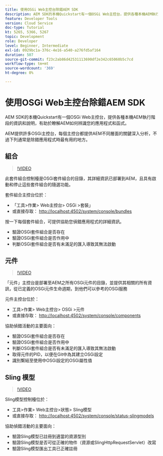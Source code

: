```yaml
---
title: 使用OSGi Web主控台除錯AEM SDK
description: AEM SDK的本機Quickstart有一個OSGi Web主控台，提供各種本機AEM執行階段的資訊和說明，有助於瞭解AEM如何辨識您的應用程式和函式。
feature: Developer Tools
version: Cloud Service
doc-type: Tutorial
kt: 5265, 5366, 5267
topic: Development
role: Developer
level: Beginner, Intermediate
exl-id: 0929bc1a-376c-4e16-a540-a276fd5af164
duration: 507
source-git-commit: f23c2ab86d42531113690df2e342c65060b5c7cd
workflow-type: tm+mt
source-wordcount: '369'
ht-degree: 0%

---
```


# 使用OSGi Web主控台除錯AEM SDK

AEM SDK的本機Quickstart有一個OSGi Web主控台，提供各種本機AEM執行階段的資訊和說明，有助於瞭解AEM如何辨識您的應用程式和函式。

AEM提供許多OSGi主控台，每個主控台都提供AEM不同層面的關鍵深入分析，不過下列通常是除錯應用程式時最有用的地方。

## 組合

>[!VIDEO](https://video.tv.adobe.com/v/34335?quality=12&learn=on)

此套件組合控制檯是OSGi套件組合的目錄，其詳細資訊已部署到AEM，且具有啟動和停止這些套件組合的隨選功能。

套件組合主控台位於：

+ 「工具>作業> Web主控台> OSGi >套裝」
+ 或直接存取： [http://localhost:4502/system/console/bundles](http://localhost:4502/system/console/bundles)

按一下每個套件組合，可提供協助您偵錯應用程式的詳細資訊。

+ 驗證OSGi套件組合是否存在
+ 驗證OSGi套件組合是否作用中
+ 判斷OSGi套件組合是否有未滿足的匯入導致其無法啟動

## 元件

>[!VIDEO](https://video.tv.adobe.com/v/34336?quality=12&learn=on)

「元件」主控台是部署至AEM之所有OSGi元件的目錄，並提供其相關的所有資訊，從已定義的OSGi元件生命週期，到他們可以參考的OSGi服務

元件主控台位於：

+ 工具>作業> Web主控台> OSGi >元件
+ 或直接存取： [http://localhost:4502/system/console/components](http://localhost:4502/system/console/components)

協助偵錯活動的主要面向：

+ 驗證OSGi套件組合是否存在
+ 驗證OSGi套件組合是否作用中
+ 判斷OSGi套件組合是否有未滿足的匯入導致其無法啟動
+ 取得元件的PID，以便在Git中為其建立OSGi設定
+ 識別繫結至使用中OSGi設定的OSGi屬性值

## Sling 模型

>[!VIDEO](https://video.tv.adobe.com/v/34337?quality=12&learn=on)

Sling模型控制檯位於：

+ 工具>作業> Web主控台>狀態> Sling模型
+ 或直接存取： [http://localhost:4502/system/console/status-slingmodels](http://localhost:4502/system/console/status-slingmodels)

協助偵錯活動的主要面向：

+ 驗證Sling模型已註冊到適當的資源型別
+ 驗證Sling模型是否可從正確的物件（資源或SlingHttpRequestServlet）改寫
+ 驗證Sling模型匯出工具已正確註冊
